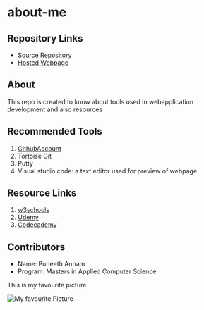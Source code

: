 # about-me

## Repository Links
- [Source Repository](https://github.com/Puneeth159/about-me/edit/master/README.md)
- [Hosted Webpage](https://puneeth159.github.io/about-me/)


## About
This repo is created to know about tools used in webapplication development and also resources

## Recommended Tools
1. [GithubAccount](https://github.com/Puneeth159)
1. Tortoise Git
1. Putty
1. Visual studio code: a text editor used for preview of webpage

## Resource Links
1. [w3schools](https://www.w3schools.com/)
1. [Udemy](https://www.udemy.com/courses/development/web-development/?search-query=web+development)
1. [Codecademy](https://www.codecademy.com/catalog/subject/all)

## Contributors
- Name: Puneeth Annam
- Program: Masters in Applied Computer Science
 
 This is my favourite picture

![My favourite Picture](https://imagevars.gulfnews.com/2019/08/09/190809-india-flag_16c77466fdf_large.jpg)


